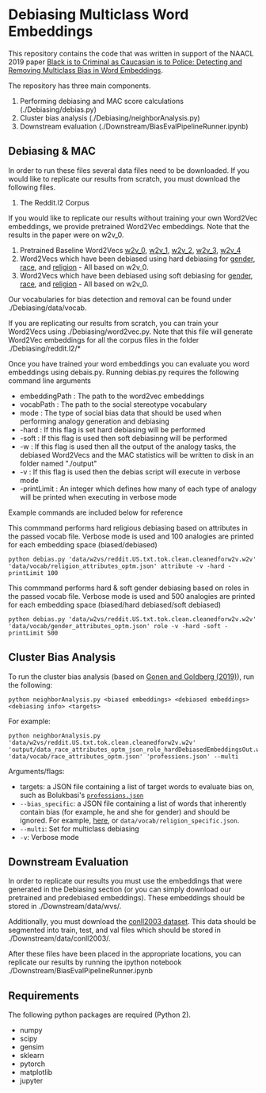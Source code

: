 # Debiasing Multiclass Word Embeddings

This repository contains the code that was written in support of the NAACL 2019 paper [Black is to Criminal as Caucasian is to Police:
Detecting and Removing Multiclass Bias in Word Embeddings](https://arxiv.org/abs/1904.04047).

The repository has three main components. 
1. Performing debiasing and MAC score calculations (./Debiasing/debias.py)
2. Cluster bias analysis (./Debiasing/neighborAnalysis.py)
3. Downstream evaluation (./Downstream/BiasEvalPipelineRunner.ipynb)

## Debiasing & MAC

In order to run these files several data files need to be downloaded. 
If you would like to replicate our results from scratch, you must download the following files.
1. The Reddit.l2 Corpus

If you would like to replicate our results without training your own Word2Vec embeddings, we provide pretrained Word2Vec embeddings. Note that the results in the paper were on w2v_0.
1. Pretrained Baseline Word2Vecs [w2v_0](https://drive.google.com/file/d/1IJdGfnKNaBLHP9hk0Ns7kReQwo_jR1xx/view?usp=sharing), [w2v_1](https://drive.google.com/file/d/1gDXFBFcOJuRTrTveBYnW5vH0uSSATwp_/view?usp=sharing), [w2v_2](https://drive.google.com/file/d/102grp_w69V91OuLIgY9aEXWbjEWAx3qD/view?usp=sharing), [w2v_3](https://drive.google.com/file/d/1IO6gucgEVxxzNPKrdARO6KDYbBBIwBjM/view?usp=sharing), [w2v_4](https://drive.google.com/file/d/1IhdRfHg373OYP_c-wsxEddxWIRpIlpNH/view?usp=sharing) 
2. Word2Vecs which have been debiased using hard debiasing for [gender](https://drive.google.com/file/d/1tXlYtN6C-S-8KTfn5nYZ4KpDOGi6ngCA/view?usp=sharing), [race](https://drive.google.com/file/d/1OM-WyNAg7JZg4GR3pm68kGLGrRLXKeOT/view?usp=sharing), and [religion](https://drive.google.com/file/d/1y5l2M_JdfCCNn3Hm16c_52MnoGJ6BCn7/view?usp=sharing) - All based on w2v_0. 
3. Word2Vecs which have been debiased using soft debiasing for [gender](https://drive.google.com/file/d/1blijB0tBDaBcZ-ZfW_6-vlZXVtDcwO1k/view?usp=sharing), [race](https://drive.google.com/file/d/15CEOXxGB0ntkBIq5csIZAEP2Ql3YZNkD/view?usp=sharing), and [religion](https://drive.google.com/file/d/1fdrcwg1Y5MVsBU-fvy6ZS_bYSbB__f6l/view?usp=sharing) - All based on w2v_0.

Our vocabularies for bias detection and removal can be found under ./Debiasing/data/vocab.

If you are replicating our results from scratch, you can train your Word2Vecs using ./Debiasing/word2vec.py. Note that this file will generate Word2Vec embeddings for all the corpus files in the folder ./Debiasing/reddit.l2/*

Once you have trained your word embeddings you can evaluate you word embeddings using debais.py. Running debias.py requires the following command line arguments
* embeddingPath : The path to the word2vec embeddings
* vocabPath : The path to the social stereotype vocabulary
* mode : The type of social bias data that should be used when performing analogy generation and debiasing
* -hard : If this flag is set hard debiasing will be performed
* -soft : If this flag is used then soft debiasinng will be performed
* -w : If this flag is used then all the output of the analogy tasks, the debiased Word2Vecs and the MAC statistics will be written to disk in an folder named "./output"
* -v : If this flag is used then the debias script will execute in verbose mode
* -printLimit : An integer which defines how many of each type of analogy will be printed when executing in verbose mode

Example commands are included below for reference

This commmand performs hard religious debiasing based on attributes in the passed vocab file. Verbose mode is used and 100 analogies are printed for each embedding space (biased/debiased)
```
python debias.py 'data/w2vs/reddit.US.txt.tok.clean.cleanedforw2v.w2v' 'data/vocab/religion_attributes_optm.json' attribute -v -hard -printLimit 100
```
This commmand performs hard & soft gender debiasing based on roles in the passed vocab file. Verbose mode is used and 500 analogies are printed for each embedding space (biased/hard debiased/soft debiased)
```
python debias.py 'data/w2vs/reddit.US.txt.tok.clean.cleanedforw2v.w2v' 'data/vocab/gender_attributes_optm.json' role -v -hard -soft -printLimit 500
```

## Cluster Bias Analysis
To run the cluster bias analysis (based on [Gonen and Goldberg (2019)](https://arxiv.org/pdf/1903.03862.pdf)), run the following:
```
python neighborAnalysis.py <biased embeddings> <debiased embeddings> <debiasing info> <targets>
```

For example:
```
python neighborAnalysis.py 'data/w2vs/reddit.US.txt.tok.clean.cleanedforw2v.w2v' 'output/data_race_attributes_optm_json_role_hardDebiasedEmbeddingsOut.w2v' 'data/vocab/race_attributes_optm.json' 'professions.json' --multi
```
Arguments/flags:
- targets: a JSON file containing a list of target words to evaluate bias on, such as Bolukbasi's [`professions.json`](https://github.com/tolga-b/debiaswe/blob/master/data/professions.json)
- `--bias_specific`: a JSON file containing a list of words that inherently contain bias (for example, he and she for gender) and should be ignored. For example, [here](https://github.com/tolga-b/debiaswe/blob/master/data/gender_specific_full.json]), or `data/vocab/religion_specific.json`.
- `--multi`: Set for multiclass debiasing
- `-v`: Verbose mode

## Downstream Evaluation
In order to replicate our results you must use the embeddings that were generated in the Debiasing section (or you can simply download our pretrained and predebiased embeddings). These embeddings should be stored in ./Downstream/data/wvs/. 

Additionally, you must download the [conll2003 dataset](https://www.clips.uantwerpen.be/conll2003/ner/). This data should be segmented into train, test, and val files which should be stored in ./Downstream/data/conll2003/. 

After these files have been placed in the appropriate locations, you can replicate our results by running the ipython notebook ./Downstream/BiasEvalPipelineRunner.ipynb

## Requirements
The following python packages are required (Python 2).
* numpy
* scipy
* gensim
* sklearn
* pytorch
* matplotlib
* jupyter
